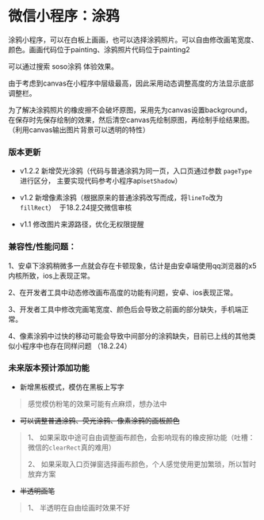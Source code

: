 # 微信小程序：涂鸦

涂鸦小程序，可以在白板上画画，也可以选择涂鸦照片。可以自由修改画笔宽度、颜色。画画代码位于painting、涂鸦照片代码位于painting2

可以通过搜索 soso涂鸦 体验效果。

由于考虑到canvas在小程序中层级最高，因此采用动态调整高度的方法显示底部调整栏。

为了解决涂鸦照片的橡皮擦不会破坏原图，采用先为canvas设置background，在保存时先保存绘制的效果，然后清空canvas先绘制原图，再绘制手绘结果图。（利用canvas输出图片背景可以透明的特性）

### 版本更新

* v1.2.2 新增荧光涂鸦（代码与普通涂鸦为同一页，入口页通过参数 `pageType` 进行区分， 主要实现代码参考小程序api`setShadow`）

* v1.2 新增像素涂鸦（根据原来的普通涂鸦改写而成，将`lineTo`改为`fillRect`）
  于18.2.24提交微信审核

* v1.1 修改图片来源路径，优化无权限提醒


### 兼容性/性能问题：

  1、安卓下涂鸦稍微多一点就会存在卡顿现象，估计是由安卓端使用qq浏览器的x5内核所致，ios上表现正常。

  2、在开发者工具中动态修改画布高度的功能有问题，安卓、ios表现正常。
  
  3、开发者工具中修改完画笔宽度、颜色后会导致之前画的部分缺失，手机端正常。
  
  4、像素涂鸦中过快的移动可能会导致中间部分的涂鸦缺失，目前已上线的其他类似小程序中也存在同样问题 （18.2.24）

### 未来版本预计添加功能

* 新增黑板模式，模仿在黑板上写字
 > 感觉模仿粉笔的效果可能有点麻烦，想办法中

* ~~可以调整普通涂鸦、荧光涂鸦、像素涂鸦的画板颜色~~
 > 1、 如果采取中途可自由调整画布颜色，会影响现有的橡皮擦功能（吐槽：微信的`clearRect`真的难用）
 >
 > 2、 如果采取入口页弹窗选择画布颜色，个人感觉使用更加繁琐，所以暂时放弃方案</li>
 
* ~~半透明画笔~~
 > 1、 半透明在自由绘画时效果不好
